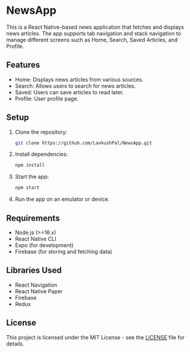 
# NewsApp

This is a React Native-based news application that fetches and displays news articles. The app supports tab navigation and stack navigation to manage different screens such as Home, Search, Saved Articles, and Profile.

## Features
- Home: Displays news articles from various sources.
- Search: Allows users to search for news articles.
- Saved: Users can save articles to read later.
- Profile: User profile page.

## Setup

1. Clone the repository:
   ```bash
   git clone https://github.com/LavkushPal/NewsApp.git
   ```

2. Install dependencies:
   ```bash
   npm install
   ```

3. Start the app:
   ```bash
   npm start
   ```

4. Run the app on an emulator or device.

## Requirements

- Node.js (>=16.x)
- React Native CLI
- Expo (for development)
- Firebase (for storing and fetching data)

## Libraries Used

- React Navigation
- React Native Paper
- Firebase
- Redux

## License
This project is licensed under the MIT License - see the [LICENSE](LICENSE) file for details.
